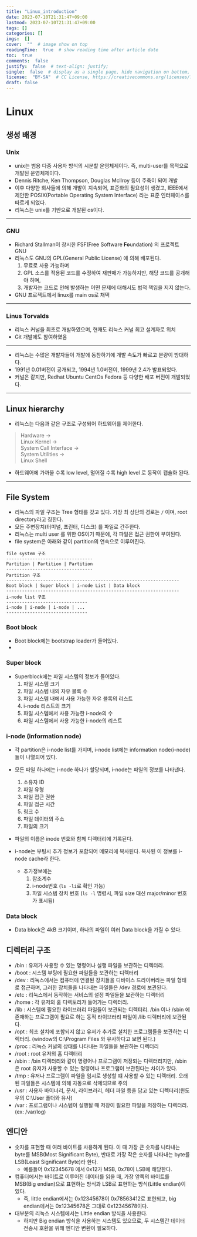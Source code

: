 ```yaml
---
title: "Linux_introduction"
date: 2023-07-10T21:31:47+09:00
lastmod: 2023-07-10T21:31:47+09:00
tags: []
categories: []
imgs:  []
cover:  ""  # image show on top
readingTime:  true  # show reading time after article date
toc:  true
comments:  false
justify:  false  # text-align: justify;
single:  false  # display as a single page, hide navigation on bottom, like as about page.
license:  "BY-SA"  # CC License, https://creativecommons.org/licenses/?lang=ko
draft: false
---
```


# Linux

## 생성 배경

### Unix
 - unix는 범용 다중 사용자 방식의 시분할 운영체제이다. 즉, multi-user를 목적으로 개발된 운영체제이다. 
 - Dennis Ritche, Ken Thompson, Douglas Mcllroy 등이 주축이 되어 개발
 - 이후 다양한 회사들에 의해 개발이 지속되어, 표준화의 필요성이 생겼고, IEEE에서 제안한 POSIX(Portable Operating System Interface) 라는 표준 인터페이스를 따르게 되었다.
 - 리눅스는 unix를 기반으로 개발된 os이다. 
  ---

### GNU 
 - Richard Stallman이 창시한 FSF(Free Software **Fo**undation) 의 프로젝트 GNU 
 - 리눅스도 GNU의 GPL(General Public License) 에 의해 배포된다.
   1) 무료로 사용 가능하며
   2) GPL 소스를 적용된 코드를 수정하여 재판매가 가능하지만, 해당 코드를 공개해야 하며,
   3) 개발자는 코드로 인해 발생하는 어떤 문제에 대해서도 법적 책임을 지지 않는다.
 - GNU 프로젝트에서 linux를 main os로 채택
  ---


### Linus Torvalds
 - 리눅스 커널을 최초로 개발하였으며, 현재도 리눅스 커널 최고 설계자로 위치
 - Git 개발에도 참여하였음
  ---

- 리눅스는 수많은 개발자들이 개발에 동참하기에 개발 속도가 빠르고 분량이 방대하다. 
- 1991년 0.01버전이 공개되고, 1994년 1.0버전이, 1999년 2.4가 발표되었다.
- 커널은 같지만, Redhat Ubuntu CentOs Fedora 등 다양한 배포 버전이 개발되었다. 

---
## Linux hierarchy
- 리눅스는 다음과 같은 구조로 구성되어 하드웨어를 제어한다. 
> Hardware ->  
> Linux Kernel ->  
> System Call Interface ->  
> System Utilities ->  
> Linux Shell

- 하드웨어에 가까울 수록 low level,  멀어질 수록 high level 로 동작이 캡슐화 된다.


---
## File System
- 리눅스의 파일 구조는 Tree 형태를 갖고 있다. 가장 최 상단의 경로는 `/` 이며, root directory라고 칭한다.
- 모든 주변장치(터미널, 프린터, 디스크) 를 파일로 간주한다.
- 리눅스는 multi user 를 위한 OS이기 때문에, 각 파일은 접근 권한이 부여된다.
- file system은 아래와 같이 partition의 연속으로 이루어진다.
```
file system 구조
---------------------------------
Partition | Partition | Partition 
---------------------------------
Partition 구조
------------------------------------------------------------------
Boot block | Super block | i-node List | Data block 
------------------------------------------------------------------
i-node list 구조
-------------------------------
i-node | i-node | i-node | ...
-------------------------------
```
### Boot block
- Boot block에는 bootstrap loader가 들어있다.
- 
### Super block
- Superblock에는 파일 시스템의 정보가 들어있다.
  1) 파일 시스템 크기
  2) 파일 시스템 내의 자유 블록 수
  3) 파일 시스템 내에서 사용 가능한 자유 블록의 리스트
  4) i-node 리스트의 크기
  5) 파일 시스템에서 사용 가능한 i-node의 수
  6) 파일 시스템에서 사용 가능한 i-node의 리스트 

### i-node (information node)
- 각 partition은 i-node list를 가지며, i-node list에는 information node(i-node) 들이 나열되어 있다.
- 모든 파일 하나에는 i-node 하나가 할당되며, i-node는 파일의 정보를 나타낸다.
  1) 소유자 ID
  2) 파일 유형
  3) 파일 접근 권한
  4) 파일 접근 시간
  5) 링크 수
  6) 파일 데이터의 주소
  7) 파일의 크기
- 파일의 이름은 inode 번호와 함께 디렉터리에 기록된다. 

- i-node는 부팅시 추가 정보가 포함되어 메모리에 복사된다. 복사된 이 정보를 i-node cache라 한다.
  - 추가정보에는
    1) 참조계수
    2) i-node번호 (`ls -li`로 확인 가능)
    3) 파일 시스템 장치 번호 (`ls -l` 명령시, 파일 size 대신 major/minor 번호가 표시됨) 

### Data block
- Data block은 4kB 크기이며, 하나의 파일이 여러 Data block을 가질 수 있다.

## 디렉터리 구조
- /bin : 유저가 사용할 수 있는 명령어나 실행 파일을 보관하는 디렉터리.
- /boot : 시스템 부팅에 필요한 파일들을 보관하는 디렉터리
- /dev : 리눅스에서는 컴퓨터에 연결된 장치들을 디바이스 드라이버라는 파일 형태로 접근하며, 그러한 장치들을 나타내는 파일들은 /dev 경로에 보관된다.
- /etc : 리눅스에서 동작하는 서비스의 설정 파일들을 보관하는 디렉터리
- /home : 각 유저의 홈 디렉토리가 들어가는 디렉터리.
- /lib : 시스템에 필요한 라이브러리 파일들이 보관되는 디렉터리. /bin 이나 /sbin 에 존재하는 프로그램이 필요로 하는 동적 라이브러리 파일이 /lib 디렉터리에 보관된다.
- /opt : 최초 설치에 포함되지 않고 유저가 추가로 설치한 프로그램들을 보관하는 디렉터리. (window의 C:\Program Files 와 유사하다고 보면 된다.)
- /proc : 리눅스 커널의 상태를 나타내는 파일들을 보관하는 디렉터리
- /root : root 유저의 홈 디렉터리
- /sbin : /bin 디렉터리와 같이 명령어나 프로그램이 저장되는 디렉터리지만, /sbin은 root 유저가 사용할 수 있는 명령어나 프로그램이 보관된다는 차이가 있다.
- /tmp : 유저나 프로그램이 파일을 임시로 생성할 떄 사용할 수 있는 디렉터리. 오래된 파일들은 시스템에 의해 자동으로 삭제되므로 주의
- /usr : 사용자 바이너리, 문서, 라이브러리, 헤더 파일 등을 담고 있는 디렉터리(윈도우의 C:\User 폴더와 유사)
- /var : 프로그램이나 시스템이 실행될 때 저장이 필요한 파일을 저장하는 디렉터리. (ex: /var/log)

## 엔디안
- 숫자를 표현할 때 여러 바이트를 사용하게 된다. 이 때 가장 큰 숫자를 나타내는 byte를 MSB(Most Significant Byte), 반대로 가장 작은 숫자를 나타내는 byte를 LSB(Least Significant Byte)라 한다. 
  - 예를들어 0x12345678 에서 0x12가 MSB, 0x78이 LSB에 해당한다.
- 컴퓨터에서는 바이트로 이루어진 데이터를 읽을 때, 가장 앞쪽의 바이트를 MSB(Big endian)으로 표현하는 방식과 LSB로 표현하는 방식(Little endian)이 있다.
  - 즉, little endian에서는 0x12345678이 0x78563412로 표현되고, big endian에서는 0x12345678은 그대로 0x12345678이다.
- 대부분의 리눅스 시스템에서는 Little endian 방식을 사용한다.
  - 하지만 Big endian 방식을 사용하는 시스템도 있으므로, 두 시스템간 데이터 전송시 호환을 위해 엔디안 변환이 필요하다.